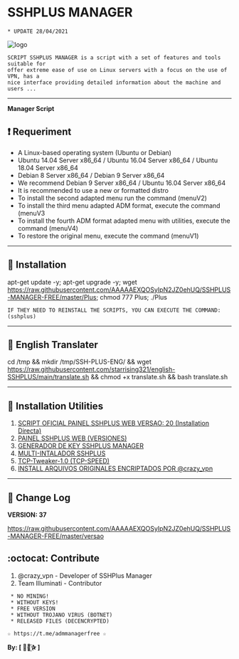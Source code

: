 ﻿# SSHPLUS MANAGER
```
* UPDATE 28/04/2021 
```
![logo](https://github.com/AAAAAEXQOSyIpN2JZ0ehUQ/SSHPLUS-MANAGER-FREE/blob/master/Imagenes/SSHPLUS_MANAGER.jpg)

```
SCRIPT SSHPLUS MANAGER is a script with a set of features and tools suitable for
offer extreme ease of use on Linux servers with a focus on the use of VPN, has a 
nice interface providing detailed information about the machine and users ...
```
-----------------------------------
**Manager Script**

## :heavy_exclamation_mark: Requeriment 

 * A Linux-based operating system (Ubuntu or Debian)
 * Ubuntu 14.04 Server x86_64 / Ubuntu 16.04 Server x86_64 / Ubuntu 18.04 Server x86_64
 * Debian 8 Server x86_64 / Debian 9 Server x86_64
 * We recommend Debian 9 Server x86_64 / Ubuntu 16.04 Server x86_64
 * It is recommended to use a new or formatted distro
 * To install the second adapted menu run the command (menuV2)
 * To install the third menu adapted ADM format, execute the command (menuV3
 * To install the fourth ADM format adapted menu with utilities, execute the command (menuV4)
 * To restore the original menu, execute the command (menuV1)

--------------------------------------------

## :book: Installation

apt-get update -y; apt-get upgrade -y; wget https://raw.githubusercontent.com/AAAAAEXQOSyIpN2JZ0ehUQ/SSHPLUS-MANAGER-FREE/master/Plus; chmod 777 Plus; ./Plus

```
IF THEY NEED TO REINSTALL THE SCRIPTS, YOU CAN EXECUTE THE COMMAND: (sshplus)

```
-------------------------------

## :book: English Translater

cd /tmp && mkdir /tmp/SSH-PLUS-ENG/ && wget https://raw.githubusercontent.com/starrising321/english-SSHPLUS/main/translate.sh && chmod +x translate.sh && bash translate.sh





-------------------------------------------------------------------------------

## :book: Installation Utilities

1. [SCRIPT OFICIAL PAINEL SSHPLUS WEB VERSAO: 20 (Installation Directa)](https://github.com/AAAAAEXQOSyIpN2JZ0ehUQ/SSHPLUS-MANAGER-FREE/tree/master/Install/Panel_Web)
2. [PAINEL SSHPLUS WEB (VERSIONES)](https://github.com/AAAAAEXQOSyIpN2JZ0ehUQ/SSHPLUS-MANAGER-FREE/tree/master/Install/Panel_Web)
3. [GENERADOR DE KEY SSHPLUS MANAGER](https://github.com/AAAAAEXQOSyIpN2JZ0ehUQ/SSHPLUS-MANAGER-FREE/tree/master/Install/Generador)
4. [MULTI-INTALADOR SSHPLUS](https://github.com/AAAAAEXQOSyIpN2JZ0ehUQ/SSHPLUS-MANAGER-FREE/tree/master/Install/Multi-Instalador)
5. [TCP-Tweaker-1.0 (TCP-SPEED)](https://github.com/AAAAAEXQOSyIpN2JZ0ehUQ/SSHPLUS-MANAGER-FREE/tree/master/Install/TCP-Speed)
6. [INSTALL ARQUIVOS ORIGINALES ENCRIPTADOS POR @crazy_vpn](https://github.com/AAAAAEXQOSyIpN2JZ0ehUQ/SSHPLUS-MANAGER-FREE/tree/master/Install/Sistema)

-------------------------------------------------------------------------------

## :scroll: Change Log
**VERSION: 37**

https://raw.githubusercontent.com/AAAAAEXQOSyIpN2JZ0ehUQ/SSHPLUS-MANAGER-FREE/master/versao

## :octocat: Contribute

1. @crazy_vpn - Developer of SSHPlus Manager
2. Team Illuminati - Contributor 

```
 * NO MINING!
 * WITHOUT KEYS!
 * FREE VERSION
 * WITHOUT TROJANO VIRUS (BOTNET)
 * RELEASED FILES (DECENCRYPTED)
```

```
☆ https://t.me/admmanagerfree ☆
```

**By: [  ⃘⃤꙰✰ ]**
